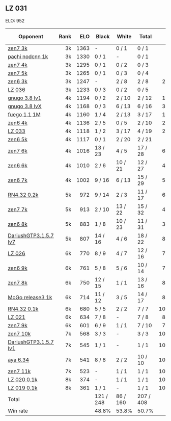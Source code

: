 ## LZ 031 ##

ELO: 952

Opponent | Rank | ELO | Black | White | Total | Win rate
---------|-----:|----:|-------|-------|-------|-------:
[zen7 3k](zen7%203k.md) | 3k | 1363 | - | 0 / 1 | 0 / 1 | 0.0%
[pachi nodcnn 1k](pachi%20nodcnn%201k.md) | 3k | 1330 | 0 / 1 | - | 0 / 1 | 0.0%
[zen7 4k](zen7%204k.md) | 3k | 1295 | 0 / 1 | 0 / 2 | 0 / 3 | 0.0%
[zen7 5k](zen7%205k.md) | 3k | 1265 | 0 / 1 | 0 / 3 | 0 / 4 | 0.0%
[zen6 3k](zen6%203k.md) | 3k | 1247 | - | 2 / 8 | 2 / 8 | 25.0%
[LZ 036](LZ%20036.md) | 3k | 1233 | 0 / 3 | 0 / 2 | 0 / 5 | 0.0%
[gnugo 3.8 lv1](gnugo%203.8%20lv1.md) | 4k | 1194 | 0 / 2 | 2 / 10 | 2 / 12 | 16.7%
[gnugo 3.8 lvX](gnugo%203.8%20lvX.md) | 4k | 1168 | 0 / 3 | 6 / 13 | 6 / 16 | 37.5%
[fuego 1.1 1M](fuego%201.1%201M.md) | 4k | 1160 | 1 / 4 | 2 / 13 | 3 / 17 | 17.6%
[zen6 4k](zen6%204k.md) | 4k | 1136 | 2 / 5 | 0 / 5 | 2 / 10 | 20.0%
[LZ 033](LZ%20033.md) | 4k | 1118 | 1 / 2 | 3 / 17 | 4 / 19 | 21.1%
[zen6 5k](zen6%205k.md) | 4k | 1117 | 0 / 1 | 2 / 20 | 2 / 21 | 9.5%
[zen7 6k](zen7%206k.md) | 4k | 1016 | 13 / 23 | 4 / 5 | 17 / 28 | 60.7%
[zen6 6k](zen6%206k.md) | 4k | 1010 | 2 / 6 | 10 / 21 | 12 / 27 | 44.4%
[zen6 7k](zen6%207k.md) | 4k | 1002 | 9 / 16 | 6 / 13 | 15 / 29 | 51.7%
[RN4.32 0.2k](RN4.32%200.2k.md) | 5k | 972 | 9 / 14 | 2 / 3 | 11 / 17 | 64.7%
[zen7 7k](zen7%207k.md) | 5k | 913 | 2 / 10 | 13 / 22 | 15 / 32 | 46.9%
[zen6 8k](zen6%208k.md) | 5k | 883 | 1 / 8 | 10 / 23 | 11 / 31 | 35.5%
[DariushGTP3.1.5.7 lv7](DariushGTP3.1.5.7%20lv7.md) | 5k | 807 | 14 / 16 | 4 / 6 | 18 / 22 | 81.8%
[LZ 026](LZ%20026.md) | 6k | 770 | 8 / 9 | 4 / 7 | 12 / 16 | 75.0%
[zen6 9k](zen6%209k.md) | 6k | 761 | 5 / 8 | 5 / 6 | 10 / 14 | 71.4%
[zen7 8k](zen7%208k.md) | 6k | 750 | 12 / 15 | 1 / 1 | 13 / 16 | 81.3%
[MoGo release3 1k](MoGo%20release3%201k.md) | 6k | 714 | 11 / 12 | 3 / 5 | 14 / 17 | 82.4%
[RN4.32 0.1k](RN4.32%200.1k.md) | 6k | 680 | 5 / 5 | 2 / 2 | 7 / 7 | 100.0%
[LZ 021](LZ%20021.md) | 6k | 634 | 7 / 8 | - | 7 / 8 | 87.5%
[zen7 9k](zen7%209k.md) | 6k | 601 | 6 / 9 | 1 / 1 | 7 / 10 | 70.0%
[zen7 10k](zen7%2010k.md) | 7k | 568 | 3 / 3 | - | 3 / 3 | 100.0%
[DariushGTP3.1.5.7 lv1](DariushGTP3.1.5.7%20lv1.md) | 7k | 545 | 1 / 1 | - | 1 / 1 | 100.0%
[aya 6.34](aya%206.34.md) | 7k | 541 | 8 / 8 | 2 / 2 | 10 / 10 | 100.0%
[zen7 11k](zen7%2011k.md) | 7k | 523 | - | 1 / 1 | 1 / 1 | 100.0%
[LZ 020 0.1k](LZ%20020%200.1k.md) | 8k | 374 | - | 1 / 1 | 1 / 1 | 100.0%
[LZ 019 0.1k](LZ%20019%200.1k.md) | 8k | 361 | 1 / 1 | - | 1 / 1 | 100.0%
Total | | | 121 / 248 | 86 / 160 | 207 / 408 | 
Win rate| | | 48.8% | 53.8% | 50.7% | 
